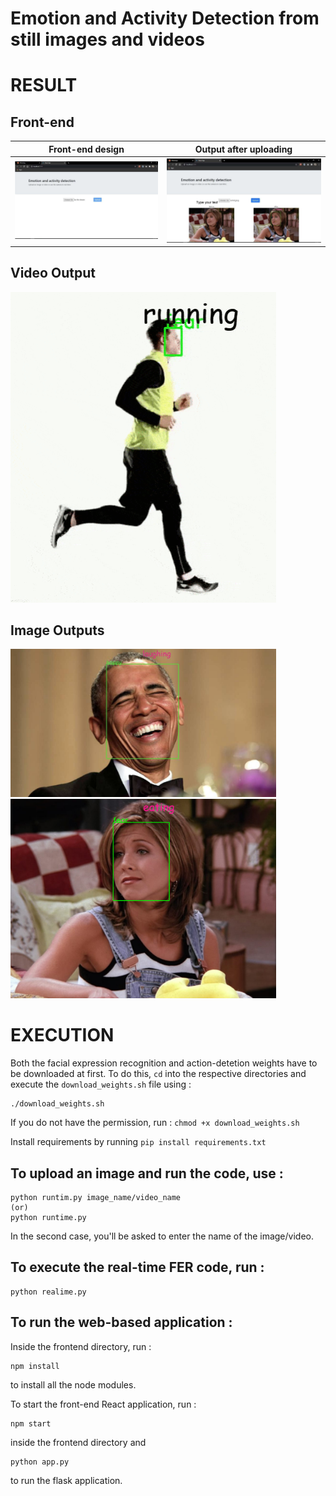 # Emotion and Activity Detection from still images and videos

# RESULT

## Front-end 

Front-end design           |  Output after uploading
:-------------------------:|:-------------------------:
![](https://github.com/SurajSubramanian/Emotion-and-Activity-Detection/blob/main/images/frontend1.png)  |  ![](https://github.com/SurajSubramanian/Emotion-and-Activity-Detection/blob/main/images/frontend2.png)

## Video Output

<img src="https://github.com/SurajSubramanian/Emotion-and-Activity-Detection/blob/main/images/running(ouput)%20(3).gif" width="425"/>

## Image Outputs

<img src="https://github.com/SurajSubramanian/Emotion-and-Activity-Detection/blob/main/images/laughing.png" width='425'/>

<img src="https://github.com/SurajSubramanian/Emotion-and-Activity-Detection/blob/main/images/emotion-activity.png" width="425"/>

# EXECUTION

Both the facial expression recognition and action-detetion weights have to be downloaded at first. To do this, `cd` into the respective directories and execute the `download_weights.sh` file using : 

```
./download_weights.sh
```

If you do not have the permission, run : `chmod +x download_weights.sh`

Install requirements by running `pip install requirements.txt`

## To upload an image and run the code, use :
```
python runtim.py image_name/video_name
(or)
python runtime.py
```

In the second case, you'll be asked to enter the name of the image/video.

## To execute the real-time FER code, run :

```
python realime.py
```

## To run the web-based application :

Inside the frontend directory, run :
```
npm install
```
to install all the node modules.

To start the front-end React application, run :
```
npm start
```
inside the frontend directory and 
```
python app.py
```
to run the flask application.

